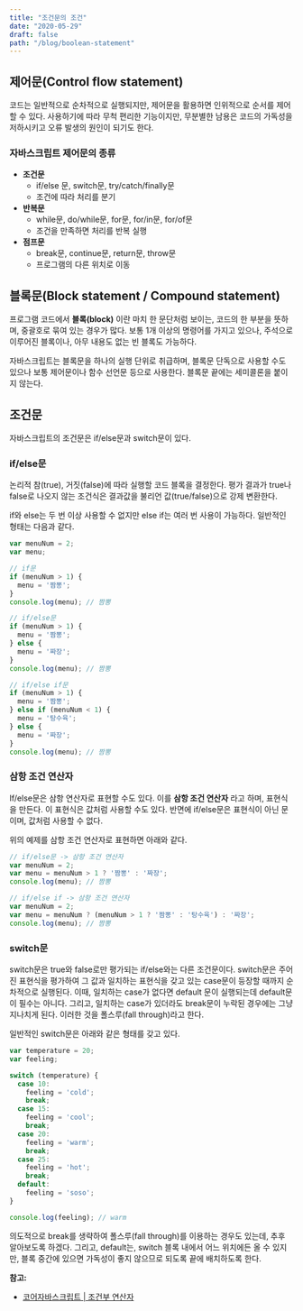 ```yaml
---
title: "조건문의 조건"
date: "2020-05-29"
draft: false
path: "/blog/boolean-statement"
---
```


## 제어문(Control flow statement)
코드는 일반적으로 순차적으로 실행되지만,  제어문을 활용하면 인위적으로 순서를 제어할 수 있다. 사용하기에 따라 무척 편리한 기능이지만, 무분별한 남용은 코드의 가독성을 저하시키고 오류 발생의 원인이 되기도 한다.

### 자바스크립트 제어문의 종류
- **조건문**
	- if/else 문, switch문, try/catch/finally문
	- 조건에 따라 처리를 분기
- **반복문**
	- while문, do/while문, for문, for/in문, for/of문
	- 조건을 만족하면 처리를 반복 실행
- **점프문**
	- break문, continue문, return문, throw문
	- 프로그램의 다른 위치로 이동


## 블록문(Block statement / Compound statement)
프로그램 코드에서 **블록(block)** 이란 마치 한 문단처럼 보이는, 코드의 한 부분을 뜻하며, 중괄호로 묶여 있는 경우가 많다. 보통 1개 이상의 명령어를 가지고 있으나, 주석으로 이루어진 블록이나, 아무 내용도 없는 빈 블록도 가능하다.

자바스크립트는 블록문을 하나의 실행 단위로 취급하며, 블록문 단독으로 사용할 수도 있으나 보통 제어문이나 함수 선언문 등으로 사용한다. 블록문 끝에는 세미콜론을 붙이지 않는다.

## 조건문
자바스크립트의 조건문은 if/else문과 switch문이 있다.

### if/else문
논리적 참(true), 거짓(false)에 따라 실행할 코드 블록을 결정한다. 평가 결과가 true나 false로 나오지 않는 조건식은 결과값을 불리언 값(true/false)으로 강제 변환한다.

if와 else는 두 번 이상 사용할 수 없지만 else if는 여러 번 사용이 가능하다. 일반적인 형태는 다음과 같다.

```js
var menuNum = 2;
var menu;

// if문
if (menuNum > 1) {
  menu = '짬뽕';
}
console.log(menu); // 짬뽕

// if/else문
if (menuNum > 1) {
  menu = '짬뽕';
} else {
  menu = '짜장';
}
console.log(menu); // 짬뽕

// if/else if문
if (menuNum > 1) {
  menu = '짬뽕';
} else if (menuNum < 1) {
  menu = '탕수육';
} else {
  menu = '짜장';
}
console.log(menu); // 짬뽕
```

### 삼항 조건 연산자
If/else문은 삼항 연산자로 표현할 수도 있다. 이를 **삼항 조건 연산자** 라고 하며, 표현식을 만든다. 이 표현식은 값처럼 사용할 수도 있다. 반면에 if/else문은 표현식이 아닌 문이며, 값처럼 사용할 수 없다.

위의 예제를 삼항 조건 연산자로 표현하면 아래와 같다.

```js
// if/else문 -> 삼항 조건 연산자
var menuNum = 2;
var menu = menuNum > 1 ? '짬뽕' : '짜장';
console.log(menu); // 짬뽕

// if/else if -> 삼항 조건 연산자
var menuNum = 2;
var menu = menuNum ? (menuNum > 1 ? '짬뽕' : '탕수육') : '짜장';
console.log(menu); // 짬뽕
```

### switch문
switch문은 true와 false로만 평가되는  if/else와는 다른 조건문이다. 
switch문은 주어진 표현식을 평가하여 그 값과 일치하는 표현식을 갖고 있는 case문이 등장할 때까지 순차적으로 실행된다. 이때, 일치하는 case가 없다면 default 문이 실행되는데 default문이 필수는 아니다. 그리고, 일치하는 case가 있더라도 break문이 누락된 경우에는 그냥 지나치게 된다. 이러한 것을 폴스루(fall through)라고 한다.

일반적인 switch문은 아래와 같은 형태를 갖고 있다.

```js
var temperature = 20;
var feeling;

switch (temperature) {
  case 10:
    feeling = 'cold';
    break;
  case 15:
    feeling = 'cool';
    break;
  case 20:
    feeling = 'warm';
    break;
  case 25:
    feeling = 'hot';
    break;
  default:
    feeling = 'soso';
}

console.log(feeling); // warm
```

의도적으로 break를 생략하여 폴스루(fall through)를 이용하는 경우도 있는데, 추후 알아보도록 하겠다.
그리고, default는, switch 블록 내에서 어느 위치에든 올 수 있지만, 블록 중간에 있으면 가독성이 좋지 않으므로 되도록 끝에 배치하도록 한다.

**참고:**
  - [코어자바스크립트 | 조건부 연산자](https://ko.javascript.info/ifelse)